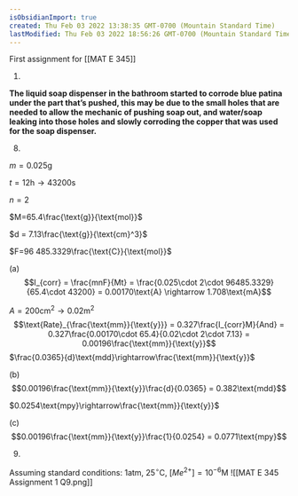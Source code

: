 ```yaml
---
isObsidianImport: true
created: Thu Feb 03 2022 13:38:35 GMT-0700 (Mountain Standard Time)
lastModified: Thu Feb 03 2022 18:56:26 GMT-0700 (Mountain Standard Time)
---
```

First assignment for [[MAT E 345]]

1.
**The liquid soap dispenser in the bathroom started to corrode blue patina under the part that’s pushed, this may be due to the small holes that are needed to allow the mechanic of pushing soap out, and water/soap leaking into those holes and slowly corroding the copper that was used for the soap dispenser.**

8.

$m=0.025\text{g}$

$t=12\text{h} \rightarrow 43200\text{s}$

$n = 2$

$M=65.4\frac{\text{g}}{\text{mol}}$

$d = 7.13\frac{\text{g}}{\text{cm}^3}$

$F=96 485.3329\frac{\text{C}}{\text{mol}}$

(a)
$$I_{corr} = \frac{mnF}{Mt} = \frac{0.025\cdot 2\cdot 96485.3329}{65.4\cdot 43200} = 0.00170\text{A} \rightarrow 1.708\text{mA}$$

$A=200\text{cm}^2\rightarrow 0.02\text{m}^2$
$$\text{Rate}_{\frac{\text{mm}}{\text{y}}} = 0.327\frac{I_{corr}M}{And} = 0.327\frac{0.00170\cdot 65.4}{0.02\cdot 2\cdot 7.13} = 0.00196\frac{\text{mm}}{\text{y}}$$
$\frac{0.0365}{d}\text{mdd}\rightarrow\frac{\text{mm}}{\text{y}}$

(b)
$$0.00196\frac{\text{mm}}{\text{y}}\frac{d}{0.0365} = 0.382\text{mdd}$$

$0.0254\text{mpy}\rightarrow\frac{\text{mm}}{\text{y}}$

(c)
$$0.00196\frac{\text{mm}}{\text{y}}\frac{1}{0.0254} = 0.0771\text{mpy}$$

9.
Assuming standard conditions: $1\text{atm, } 25^{\circ}\text{C, } [Me^{2+}]=10^{-6}\text{M}$
![[MAT E 345 Assignment 1 Q9.png]]